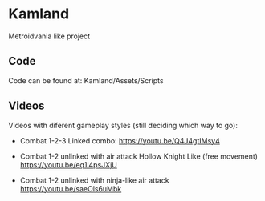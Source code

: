# Kamland
Metroidvania like project


## Code
Code can be found at: Kamland/Assets/Scripts


## Videos
Videos with diferent gameplay styles (still deciding which way to go):

- Combat 1-2-3 Linked combo:
https://youtu.be/Q4J4gtIMsy4

- Combat 1-2 unlinked with air attack Hollow Knight Like (free movement)
https://youtu.be/eq1l4psJXjU

- Combat 1-2 unlinked with ninja-like air attack
https://youtu.be/saeOls6uMbk
